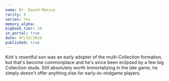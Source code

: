 ```yaml
---
name: Dr. David Marcus
rarity: 4
series: tos
memory_alpha:
bigbook_tier: 10
in_portal: true
date: 07/12/2016
published: true
---
```


Kirk's resentful son was an early adopter of the multi-Collection formation, but that's become commonplace and he's since been eclipsed by a few big Collection studs. Still absolutely worth Immortalizing in the late game, he simply doesn't offer anything else for early-to-midgame players.
